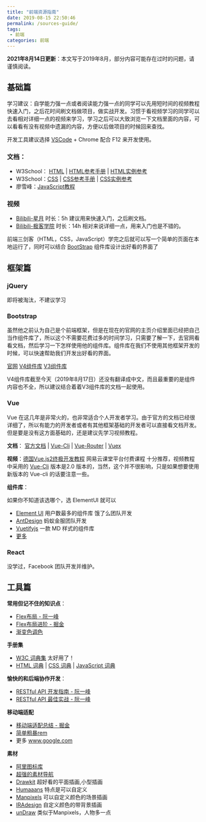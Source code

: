 ```yaml
---
title: "前端资源指南"
date: 2019-08-15 22:50:46
permalink: /sources-guide/
tags: 
 - 前端
categories: 前端
---
```

**2021年8月14日更新**：本文写于2019年8月，部分内容可能存在过时的问题，请谨慎阅读。

## 基础篇

学习建议：自学能力强一点或者阅读能力强一点的同学可以先用短时间的视频教程快速入门，之后花时间刷文档做项目，做实战开发。习惯于看视频学习的同学可以去看相对详细一点的视频来学习，学习之后可以大致浏览一下文档里面的内容，可以看看有没有视频中遗漏的内容，方便以后做项目的时候回来查找。

开发工具建议选择 [VSCode](https://code.visualstudio.com/) + Chrome 配合 F12 来开发使用。

### 文档：

- W3School： [HTML](https://www.w3school.com.cn/html/index.asp) | [HTML参考手册](https://www.w3school.com.cn/tags/index.asp) | [HTML实例参考](https://www.w3school.com.cn/example/html_examples.asp)
- W3School：[CSS](https://www.w3school.com.cn/tags/index.asp) | [CSS参考手册](https://www.w3school.com.cn/cssref/index.asp) | [CSS实例参考](https://www.w3school.com.cn/example/csse_examples.asp)
- 廖雪峰：[JavaScript教程](https://www.liaoxuefeng.com/wiki/1022910821149312/1023020895584256)

### 视频

- [Bilibili-星月](https://www.bilibili.com/video/av5862916) 时长：5h 建议用来快速入门，之后刷文档。
- [Bilibili-极客学院](https://www.bilibili.com/video/av10298843) 时长：14h 相对来说详细一点，用来入门也是不错的。

前端三剑客（HTML，CSS，JavaScript）学完之后就可以写一个简单的页面在本地运行了，同时可以结合 [BootStrap](https://v4.bootcss.com/) 组件库设计出好看的界面了

## 框架篇

###  jQuery

即将被淘汰，不建议学习

### Bootstrap

虽然他之前认为自己是个前端框架，但是在现在的官网的主页介绍里面已经把自己当作组件库了，所以这个不需要花费过多的时间学习，只需要了解一下，去官网看看文档，然后学习一下怎样使用他的组件库。组件库在我们不使用其他框架开发的时候，可以快速帮助我们开发出好看的界面。

[官网](https://v4.bootcss.com/)  [V4组件库](https://v4.bootcss.com/docs/4.0/components/alerts/) [V3组件库](https://v3.bootcss.com/components/)

V4组件库截至今天（2019年8月17日）还没有翻译成中文，而且最重要的是组件内容也不全，所以建议结合着着V3组件库的文档一起使用。

### Vue

Vue 在这几年是非常火的，也非常适合个人开发者学习。由于官方的文档已经很详细了，所以有能力的开发者或者有其他框架基础的开发者可以直接看文档开发。但是要是没有这方面基础的，还是建议先学习视频教程。

**文档**： [官方文档](https://cn.vuejs.org/) |  [Vue-Cli](https://cli.vuejs.org/zh/)  | [Vue-Router](https://router.vuejs.org/zh/) | [Vuex](https://vuex.vuejs.org/zh/)

**视频**：[德国Vue.js2终极开发教程](https://study.163.com/course/introduction/1005124026.htm) 网易云课堂平台付费课程 十分推荐，视频教程中采用的 [Vue-Cli](https://cli.vuejs.org/zh/) 版本是2.0 版本的，当然，这个并不很影响，只是如果想要使用新版本的 Vue-cli 的话要注意一些。

**组件库**：

如果你不知道该选哪个，选 ElementUI 就可以

- [Element UI](https://element.eleme.cn/#/zh-CN) 用户数最多的组件库 饿了么团队开发
- [AntDesign](https://ant-design-vue.gitee.io/docs/vue/introduce-cn/) 蚂蚁金服团队开发
- [Vuetifyjs](https://vuetifyjs.com/) 一款 MD 样式的组件库
- [更多](https://zhuanlan.zhihu.com/p/38614981)

### React

没学过，Facebook 团队开发并维护。

## 工具篇

**常用但记不住的知识点**：

- [Flex布局 - 阮一峰](http://www.ruanyifeng.com/blog/2015/07/flex-grammar.html)
- [Flex布局进阶 - 掘金](https://juejin.im/post/58e3a5a0a0bb9f0069fc16bb)
- [渐变色调色](https://webgradients.com/)

**手册集**

- [W3C 词典集](https://www.w3cschool.cn/dict/) 太好用了！
- [HTML 词典](https://www.w3cschool.cn/html/dict) |  [CSS 词典](https://www.w3cschool.cn/css/dict) | [JavaScript 词典](https://www.w3cschool.cn/javascript/dict)

**愉快的和后端协作开发**：

- [RESTful API 开发指南 - 阮一峰](http://www.ruanyifeng.com/blog/2014/05/restful_api.html)
- [RESTful API 最佳实战 - 阮一峰](http://www.ruanyifeng.com/blog/2018/10/restful-api-best-practices.html)

**移动端适配**

- [移动端适配总结 - 掘金](https://juejin.im/post/5c0dd7ac6fb9a049c43d7edc)
- [简单粗暴rem](https://imweb.io/topic/5a523cc0a192c3b460fce3a5)
- 更多 www.google.com

**素材**

- [阿里图标库](https://www.iconfont.cn/)
- [超强的素材导航](http://www.uiqdw.com/zydh/sczy/)
- [Drawkit](https://www.drawkit.io/) 超好看的平面插画,小型插画
- [Humaaans](https://www.humaaans.com/)  特点是可以自定义
- [Manpixels](https://gallery.manypixels.co/) 可以自定义颜色的场景插画
- [IRAdesign](https://iradesign.io/gallery/illustrations) 自定义颜色的带背景插画
- [unDraw](https://undraw.co/illustrations) 类似于Manpixels，人物多一点
